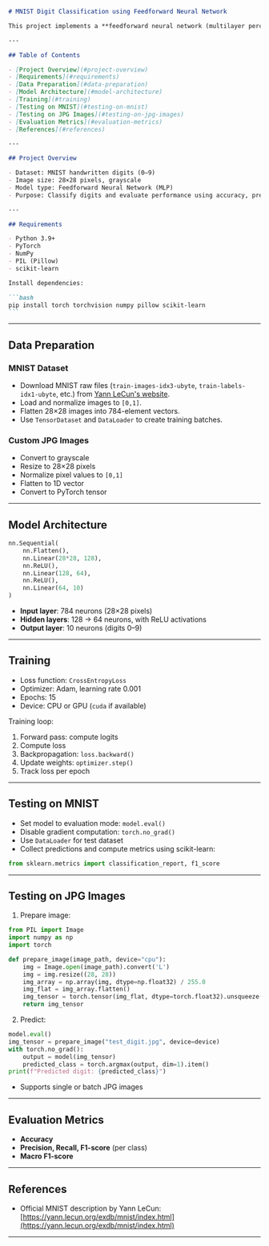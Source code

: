 ````markdown
# MNIST Digit Classification using Feedforward Neural Network

This project implements a **feedforward neural network (multilayer perceptron, MLP)** in PyTorch to classify handwritten digits from the MNIST dataset. It also includes functionality to test the model on custom JPG images.

---

## Table of Contents

- [Project Overview](#project-overview)
- [Requirements](#requirements)
- [Data Preparation](#data-preparation)
- [Model Architecture](#model-architecture)
- [Training](#training)
- [Testing on MNIST](#testing-on-mnist)
- [Testing on JPG Images](#testing-on-jpg-images)
- [Evaluation Metrics](#evaluation-metrics)
- [References](#references)

---

## Project Overview

- Dataset: MNIST handwritten digits (0–9)
- Image size: 28×28 pixels, grayscale
- Model type: Feedforward Neural Network (MLP)
- Purpose: Classify digits and evaluate performance using accuracy, precision, recall, and F1 score

---

## Requirements

- Python 3.9+
- PyTorch
- NumPy
- PIL (Pillow)
- scikit-learn

Install dependencies:

```bash
pip install torch torchvision numpy pillow scikit-learn
```
````

---

## Data Preparation

### MNIST Dataset

- Download MNIST raw files (`train-images-idx3-ubyte`, `train-labels-idx1-ubyte`, etc.) from [Yann LeCun's website](http://yann.lecun.com/exdb/mnist/).
- Load and normalize images to `[0,1]`.
- Flatten 28×28 images into 784-element vectors.
- Use `TensorDataset` and `DataLoader` to create training batches.

### Custom JPG Images

- Convert to grayscale
- Resize to 28×28 pixels
- Normalize pixel values to `[0,1]`
- Flatten to 1D vector
- Convert to PyTorch tensor

---

## Model Architecture

```python
nn.Sequential(
    nn.Flatten(),
    nn.Linear(28*28, 128),
    nn.ReLU(),
    nn.Linear(128, 64),
    nn.ReLU(),
    nn.Linear(64, 10)
)
```

- **Input layer**: 784 neurons (28×28 pixels)
- **Hidden layers**: 128 → 64 neurons, with ReLU activations
- **Output layer**: 10 neurons (digits 0–9)

---

## Training

- Loss function: `CrossEntropyLoss`
- Optimizer: Adam, learning rate 0.001
- Epochs: 15
- Device: CPU or GPU (`cuda` if available)

Training loop:

1. Forward pass: compute logits
2. Compute loss
3. Backpropagation: `loss.backward()`
4. Update weights: `optimizer.step()`
5. Track loss per epoch

---

## Testing on MNIST

- Set model to evaluation mode: `model.eval()`
- Disable gradient computation: `torch.no_grad()`
- Use `DataLoader` for test dataset
- Collect predictions and compute metrics using scikit-learn:

```python
from sklearn.metrics import classification_report, f1_score
```

---

## Testing on JPG Images

1. Prepare image:

```python
from PIL import Image
import numpy as np
import torch

def prepare_image(image_path, device="cpu"):
    img = Image.open(image_path).convert('L')
    img = img.resize((28, 28))
    img_array = np.array(img, dtype=np.float32) / 255.0
    img_flat = img_array.flatten()
    img_tensor = torch.tensor(img_flat, dtype=torch.float32).unsqueeze(0).to(device)
    return img_tensor
```

2. Predict:

```python
model.eval()
img_tensor = prepare_image("test_digit.jpg", device=device)
with torch.no_grad():
    output = model(img_tensor)
    predicted_class = torch.argmax(output, dim=1).item()
print(f"Predicted digit: {predicted_class}")
```

- Supports single or batch JPG images

---

## Evaluation Metrics

- **Accuracy**
- **Precision, Recall, F1-score** (per class)
- **Macro F1-score**

---

## References

- Official MNIST description by Yann LeCun: [https://yann.lecun.org/exdb/mnist/index.html](https://yann.lecun.org/exdb/mnist/index.html)

---
